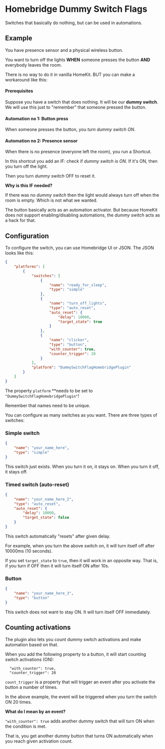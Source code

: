 # Homebridge Dummy Switch Flags

Switches that basically do nothing, but can be used in automations.

## Example

You have presence sensor and a physical wireless button. 

You want to turn off the lights **WHEN** someone presses the button **AND** everybody leaves the room.

There is no way to do it in vanilla HomeKit. BUT you can make a workaround like this:

#### Prerequisites

Suppose you have a switch that does nothing. It will be our **dummy switch**. 
We will use this just to "remember" that someone pressed the button.

#### Automation no 1: Button press

When someone presses the button, you *turn dummy switch ON*. 

#### Automation no 2: Presence sensor

When there is no presence (everyone left the room), you run a Shortcut.

In this shortcut you add an IF: check if *dummy switch is ON*. If it's ON, then you turn off the light. 

Then you turn *dummy switch* OFF to reset it.

**Why is this IF needed?** 

If there was no *dummy switch* then the light would always turn off when the room is empty. Which is not what we wanted. 

The button basically acts as an automation activator. But because HomeKit does not support enabling/disabling automations, the *dummy switch* acts as a hack for that.

## Configuration

To configure the switch, you can use Homebridge UI or JSON. The JSON looks like this:

```json
{
    "platforms": [
        {
            "switches": [
                {
                    "name": "ready_for_sleep",
                    "type": "simple"
                },
                {
                    "name": "turn_off_lights",
                    "type": "auto_reset",
                    "auto_reset": {
                        "delay": 10000,
                        "target_state": true
                    }
                },
                {
                    "name": "clicker",
                    "type": "button",
                    "with_counter": true,
                    "counter_trigger": 20
                }
            ],
            "platform": "DummySwitchFlagHomebridgePlugin"
        }
    ]
}
```

The property `platform` **needs to be set to `"DummySwitchFlagHomebridgePlugin"`!

Remember that names need to be unique.

You can configure as many switches as you want. There are three types of switches:

### Simple switch

```json
{
    "name": "your_name_here",
    "type": "simple"
}
```

This switch just exists. When you turn it on, it stays on. When you turn it off, it stays off.

### Timed switch (auto-reset)

```json
{
    "name": "your_name_here_2",
    "type": "auto_reset",
    "auto_reset": {
        "delay": 10000,
        "target_state": false
    }
}
```

This switch automatically "resets" after given delay. 

For example, when you turn the above switch on, it will turn itself off after 10000ms (10 seconds).

If you set `target_state` to `true`, then it will work in an opposite way. That is, if you turn if OFF then it will turn itself ON after 10s.

### Button

```json
{
    "name": "your_name_here_3",
    "type": "button"
}
```

This switch does not want to stay ON. It will turn itself OFF immediately.

## Counting activations

The plugin also lets you count dummy switch activations and make automation based on that.

When you add the following property to a button, it will start counting switch activations (ON):

```text
  "with_counter": true,
  "counter_trigger": 20
```

`count_trigger` is a property that will trigger an event after you activate the button a number of times.

In the above example, the event will be triggered when you turn the switch ON 20 times.

**What do I mean by an event?**

`"with_counter": true` adds another dummy switch that will turn ON when the condition is met.

That is, you get another dummy button that turns ON automatically when you reach given activation count.



